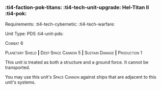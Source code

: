 ### :ti4-faction-pok-titans: :ti4-tech-unit-upgrade: **Hel-Titan II** :ti4-pok:

Requirements: :ti4-tech-cybernetic: :ti4-tech-warfare:

Unit Type: PDS :ti4-unit-pds:

<span style="font-variant:small-caps;">Combat 6</span>

<span style="font-variant:small-caps;">Planetary Shield</span> __|__ <span style="font-variant:small-caps;">Deep Space Cannon</span> 5 __|__ <span style="font-variant:small-caps;">Sustain Damage</span> __|__ <span style="font-variant:small-caps;">Production</span> 1

This unit is treated as both a structure and a ground force.
It cannot be transported.

You may use this unit's <span style="font-variant:small-caps;">Space Cannon</span> against ships that are adjacent to this unit's systems.
